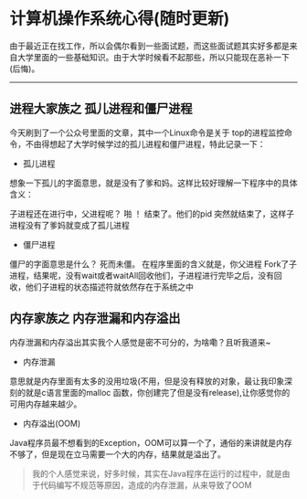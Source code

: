 # 计算机操作系统心得(随时更新)


由于最近正在找工作，所以会偶尔看到一些面试题，而这些面试题其实好多都是来自大学里面的一些基础知识。由于大学时候看不起那些，所以只能现在恶补一下(后悔)。

----------


## 进程大家族之 孤儿进程和僵尸进程

今天刷到了一个公众号里面的文章，其中一个Linux命令是关于 top的进程监控命令，不由得想起了大学时候学过的孤儿进程和僵尸进程，特此记录一下：


* 孤儿进程

想象一下孤儿的字面意思，就是没有了爹和妈。这样比较好理解一下程序中的具体含义：

子进程还在进行中，父进程呢？ 啪 ！ 结束了。他们的pid 突然就结束了，这样子进程没有了爹妈就变成了孤儿进程

* 僵尸进程

僵尸的字面意思是什么？ 死而未僵。
在程序里面的含义就是，你父进程 Fork了子进程，结果呢，没有wait或者waitAll回收他们，子进程进行完毕之后，没有回收，他们子进程的状态描述符就依然存在于系统之中

## 内存家族之 内存泄漏和内存溢出

内存泄漏和内存溢出其实我个人感觉是密不可分的，为啥嘞？且听我道来~


* 内存泄漏

 意思就是内存里面有太多的没用垃圾(不用，但是没有释放的对象，最让我印象深刻的就是c语言里面的malloc 函数，你创建完了但是没有release),让你感觉你的可用内存越来越少。


* 内存溢出(OOM)

Java程序员最不想看到的Exception，OOM可以算一个了，通俗的来讲就是内存不够了，但是现在立马需要一个大的内存，结果就是溢出了。


> 我的个人感觉来说，好多时候，其实在Java程序在运行的过程中，就是由于代码编写不规范等原因，造成的内存泄漏，从来导致了OOM